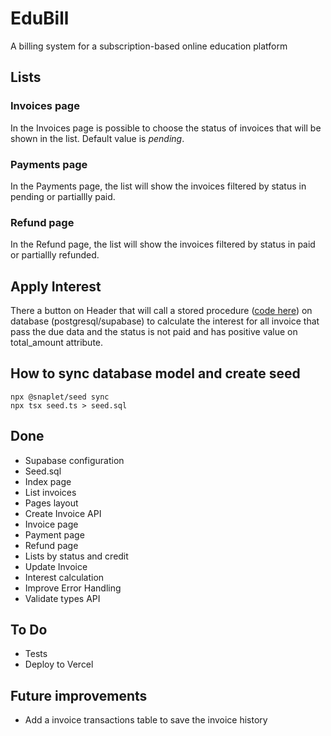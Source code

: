 # EduBill

A billing system for a subscription-based online education platform

## Lists

### Invoices page

In the Invoices page is possible to choose the status of invoices that will be shown in the list. Default value is *pending*.

### Payments page

In the Payments page, the list will show the invoices filtered by status in pending or partiallly paid.

### Refund page

In the Refund page, the list will show the invoices filtered by status in paid or partiallly refunded.

## Apply Interest

There a button on Header that will call a stored procedure ([code here](./database/applyInterest.pgsql)) on database (postgresql/supabase) to calculate the interest for all invoice that pass the due data and the status is not paid and has positive value on total_amount attribute.

## How to sync database model and create seed

```
npx @snaplet/seed sync
npx tsx seed.ts > seed.sql
```

## Done
- Supabase configuration
- Seed.sql
- Index page
- List invoices
- Pages layout
- Create Invoice API
- Invoice page
- Payment page
- Refund page
- Lists by status and credit
- Update Invoice
- Interest calculation
- Improve Error Handling
- Validate types API

## To Do

- Tests
- Deploy to Vercel

## Future improvements
- Add a invoice transactions table to save the invoice history